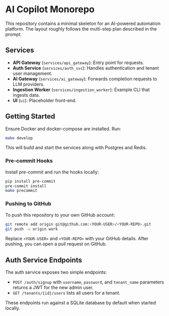 # AI Copilot Monorepo

This repository contains a minimal skeleton for an AI-powered automation platform. The layout roughly follows the multi-step plan described in the prompt.

## Services

- **API Gateway** (`services/api_gateway`): Entry point for requests.
- **Auth Service** (`services/auth_svc`): Handles authentication and tenant user management.
- **AI Gateway** (`services/ai_gateway`): Forwards completion requests to LLM providers.
- **Ingestion Worker** (`services/ingestion_worker`): Example CLI that ingests data.
- **UI** (`ui`): Placeholder front-end.

## Getting Started

Ensure Docker and docker-compose are installed. Run:

```bash
make develop
```

This will build and start the services along with Postgres and Redis.

### Pre-commit Hooks

Install pre-commit and run the hooks locally:

```bash
pip install pre-commit
pre-commit install
make precommit
```

### Pushing to GitHub

To push this repository to your own GitHub account:

```bash
git remote add origin git@github.com:<YOUR-USER>/<YOUR-REPO>.git
git push -u origin work
```

Replace `<YOUR-USER>` and `<YOUR-REPO>` with your GitHub details. After pushing, you can open a pull request on GitHub.

## Auth Service Endpoints

The auth service exposes two simple endpoints:

- `POST /auth/signup` with `username`, `password`, and `tenant_name` parameters returns a JWT for the new admin user.
- `GET /tenants/{id}/users` lists all users for a tenant.

These endpoints run against a SQLite database by default when started locally.
